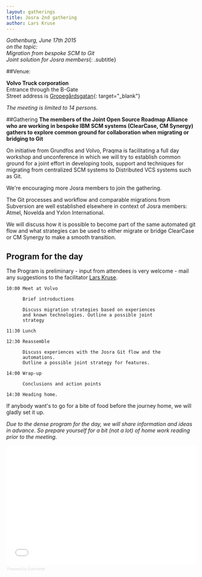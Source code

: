 ```yaml
---
layout: gatherings
title: Josra 2nd gathering
author: Lars Kruse
---
```


_Gothenburg, June 17th 2015<br/>
on the topic:<br/>
Migration from bespoke SCM to Git<br/>
Joint solution for Josra members_{: .subtitle}

##Venue:

__Volvo Truck corporation__<br/>
Entrance through the B-Gate<br/>
Street address is [Gropegårdsgatan](https://www.google.se/maps/search/gropeg%C3%A5rdsgatan+volvo/@57.7163365,11.92203,17z/data=!3m1!4b1){: target="\_blank"}

_The meeting is limited to 14 persons._

##Gathering
__The members of the Joint Open Source Roadmap Alliance who are working in bespoke IBM SCM systems (ClearCase, CM Synergy) gathers to explore common ground for collaboration when migrating or bridging to Git__

On initiative from Grundfos and Volvo, Praqma is facilitating a full day workshop and unconference in which we will try to establish common ground for a joint effort in developing tools, support and techniques for migrating from centralized SCM systems to Distributed VCS systems such as Git.

We're encouraging more Josra members to join the gathering.

The Git processes and workflow and comparable migrations  from Subversion are well established elsewhere in context of Josra members: Atmel, Novelda and Yxlon International.

We will discuss how it is possible to become part of the same automated git flow and what strategies can be used to either migrate or bridge ClearCase or CM Synergy to make a smooth transition.

## Program for the day

The Program is preliminary - input from attendees is very welcome - mail any suggestions to the facilitator [Lars Kruse](mailto:lak@praqma.net).

    10:00 Meet at Volvo

          Brief introductions

          Discuss migration strategies based on experiences
          and known technologies. Outline a possible joint
          strategy

    11:30 Lunch

    12:30 Reassemble

          Discuss experiences with the Josra Git flow and the
          automations.
          Outline a possible joint strategy for features.

    14:00 Wrap-up

          Conclusions and action points

    14:30 Heading home.

If anybody want's to go for a bite of food before the journey home, we will gladly set it up.


_Due to the dense program for the day, we will share information and ideas in advance. So prepare yourself for a bit (not a lot) of home work reading prior to the meeting._



<div style="width:100%; text-align:left;" ><iframe  src="//eventbrite.com/tickets-external?eid=17080605551&ref=etckt" frameborder="0" height="314" width="100%" vspace="0" hspace="0" marginheight="5" marginwidth="5" scrolling="auto" allowtransparency="true"></iframe><div style="font-family:Helvetica, Arial; font-size:10px; padding:5px 0 5px; margin:2px; width:100%; text-align:left;" ><a class="powered-by-eb" style="color: #dddddd; text-decoration: none;" target="\_blank" href="http://www.eventbrite.com/r/etckt">Powered by Eventbrite</a></div></div>

<!--agenda>
  <timeslot>
    <start>&nbsp;</start>
    <point class="header">
      <strong>1st Josra gathering</strong><br/>
      Oslo April 30th
    </point>
  </timeslot>

  <timeslot>
    <start>8:00</start>
    <point>Sign-in, light breakfast</point>
  </timeslot>

  <timeslot>
    <start>8:50</start>
    <point><strong>Welcome</strong><br/>Present agenda for the day</point>
  </timeslot>

  <timeslot>
    <start>9:00</start>
    <point>
      <strong>Free riders vs innovators</strong><br/>
      High view presentation of the JOSRA concepts, KanBans, work process etc.
    </point>
  </timeslot>

  <timeslot>
    <start>9:15</start>
    <point>
      <strong>Round table presentations</strong><br/>
      Each corporate member presents themselves
    </point>
  </timeslot>

  <timeslot>
    <start>9:45</start>
    <point>
      <strong>Two lightning talks</strong><br/>
      Short ~10 minute presentations of the BoF topics
    </point>
  </timeslot>


  <timeslot>
    <start>10:10</start>
    <point id="two-tracks">
      <strong>Birds of a Feather</strong>
      <br/>Flock A
    </point>
    <point id="two-tracks">
      <strong>Birds of a Feather</strong>
      <br/>Flock B
    </point>
  </timeslot>

  <timeslot>
    <start>&nbsp;</start>
    <point class="header">
      The speakers from the lightning talks will have one slot each,<br/>
      discussions are guided by a facilitator.
    </point>
  </timeslot>

  <timeslot>
    <start>11:10</start>
    <point>
      <strong>Wrap-up BoF - Flock A</strong><br/>
    </point>
  </timeslot>

  <timeslot>
    <start>11:20</start>
    <point>
      <strong>Wrap-up BoF - Flock B</strong><br/>
    </point>
  </timeslot>

  <timeslot>
    <start>11:30</start>
    <point class="break">Lunch</point>
  </timeslot>

  <timeslot>
    <start>12:45</start>
    <point>
      <strong>Two more lightning talks</strong><br/>
      Short ~10 minute presentations of the BoF topics
    </point>
  </timeslot>


  <timeslot>
    <start>13:10</start>
    <point id="two-tracks">
      <strong>Birds of a Feather</strong>
      <br/>Flock C
    </point>
    <point id="two-tracks">
      <strong>Birds of a Feather</strong>
      <br/>Flock D
    </point>
  </timeslot>

  <timeslot>
    <start>&nbsp;</start>
    <point class="header">
      The speakers from the lightning talks will have one slot each,<br/>
      discussions are guided by a facilitator.
    </point>
  </timeslot>

  <timeslot>
    <start>14:10</start>
    <point>
      <strong>Wrap-up BoF - Flock C</strong><br/>
    </point>
  </timeslot>

  <timeslot>
    <start>14:20</start>
    <point>
      <strong>Wrap-up BoF - Flock D</strong><br/>
    </point>
  </timeslot>

  <timeslot>
    <start>14:30</start>
    <point>
      <strong>Gather around KanBan planning in groups</strong><br/>
    </point>
  </timeslot>

  <timeslot>
    <start>15:45</start>
    <point>
      <strong>Evaluation</strong><br/>
    </point>
  </timeslot>

  <timeslot>
    <start>16:00</start>
    <point>
      <strong>Good bye</strong><br/>
    </point>
  </timeslot>


</agenda-->
